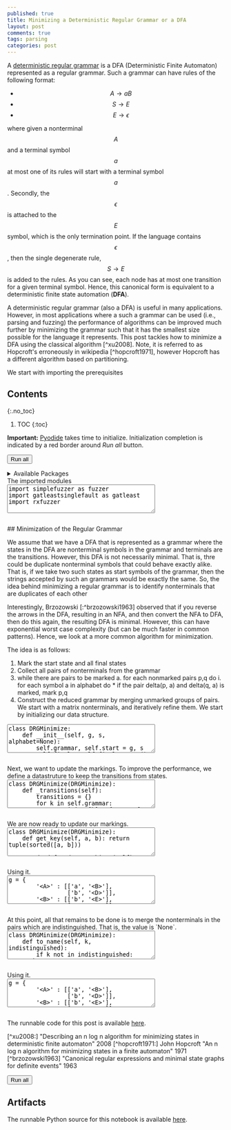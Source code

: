 ```yaml
---
published: true
title: Minimizing a Deterministic Regular Grammar or a DFA
layout: post
comments: true
tags: parsing
categories: post
---
```

A [deterministic regular grammar](/post/2021/10/24/canonical-regular-grammar/)
is a DFA (Deterministic Finite Automaton) represented as a regular grammar.
Such a grammar can have rules of the following format:
* $$ A \rightarrow a B $$
* $$ S \rightarrow E $$
* $$ E \rightarrow \epsilon $$

where given a nonterminal $$A$$ and a terminal symbol $$ a $$ at most one of
its rules will start with a terminal symbol $$ a $$.
Secondly, the $$ \epsilon $$ is attached to the $$ E $$ symbol, which is the
only termination point. If the language contains $$ \epsilon $$, then the
single degenerate rule, $$ S \rightarrow E $$ is added to the rules.
As you can see, each node has at most one
transition for a given terminal symbol. Hence, this canonical form is
equivalent to a deterministic finite state automation (**DFA**).

A deterministic regular grammar (also a DFA) is useful in many applications.
However, in most applications where a such a grammar can be used
(i.e., parsing and fuzzing) the performance of algorithms can be improved much
further by minimizing the grammar such that it has the smallest size possible
for the language it represents. This post tackles how to minimize a DFA using
the classical algorithm [^xu2008]. Note, it is referred to as
Hopcroft's erroneously in wikipedia [^hopcroft1971], however Hopcroft has
a different algorithm based on partitioning.

We start with importing the prerequisites

## Contents
{:.no_toc}

1. TOC
{:toc}

<script src="/resources/js/graphviz/index.min.js"></script>
<script>
// From https://github.com/hpcc-systems/hpcc-js-wasm
// Hosted for teaching.
var hpccWasm = window["@hpcc-js/wasm"];
function display_dot(dot_txt, div) {
    hpccWasm.graphviz.layout(dot_txt, "svg", "dot").then(svg => {
        div.innerHTML = svg;
    });
}
window.display_dot = display_dot
// from js import display_dot
</script>

<script src="/resources/pyodide/full/3.9/pyodide.js"></script>
<link rel="stylesheet" type="text/css" media="all" href="/resources/skulpt/css/codemirror.css">
<link rel="stylesheet" type="text/css" media="all" href="/resources/skulpt/css/solarized.css">
<link rel="stylesheet" type="text/css" media="all" href="/resources/skulpt/css/env/editor.css">

<script src="/resources/skulpt/js/codemirrorepl.js" type="text/javascript"></script>
<script src="/resources/skulpt/js/python.js" type="text/javascript"></script>
<script src="/resources/pyodide/js/env/editor.js" type="text/javascript"></script>

**Important:** [Pyodide](https://pyodide.readthedocs.io/en/latest/) takes time to initialize.
Initialization completion is indicated by a red border around *Run all* button.
<form name='python_run_form'>
<button type="button" name="python_run_all">Run all</button>
</form>

<details>
<summary>Available Packages </summary>
<!--##### Available Packages-->

These are packages that refer either to my previous posts or to pure python
packages that I have compiled, and is available in the below locations. As
before, install them if you need to run the program directly on the machine.
To install, simply download the wheel file (`pkg.whl`) and install using
`pip install pkg.whl`.

<ol>
<li><a href="https://rahul.gopinath.org/py/simplefuzzer-0.0.1-py2.py3-none-any.whl">simplefuzzer-0.0.1-py2.py3-none-any.whl</a> from "<a href="/post/2019/05/28/simplefuzzer-01/">The simplest grammar fuzzer in the world</a>".</li>
<li><a href="https://rahul.gopinath.org/py/gatleastsinglefault-0.0.1-py2.py3-none-any.whl">gatleastsinglefault-0.0.1-py2.py3-none-any.whl</a> from "<a href="/post/2021/09/09/fault-inducing-grammar/">Specializing Context-Free Grammars for Inducing Faults</a>".</li>
<li><a href="https://rahul.gopinath.org/py/hdd-0.0.1-py2.py3-none-any.whl">hdd-0.0.1-py2.py3-none-any.whl</a> from "<a href="/post/2019/12/04/hdd/">Hierarchical Delta Debugging</a>".</li>
<li><a href="https://rahul.gopinath.org/py/rxfuzzer-0.0.1-py2.py3-none-any.whl">rxfuzzer-0.0.1-py2.py3-none-any.whl</a> from "<a href="/post/2021/10/22/fuzzing-with-regular-expressions/">Fuzzing With Regular Expressions</a>".</li>
<li><a href="https://rahul.gopinath.org/py/ddset-0.0.1-py2.py3-none-any.whl">ddset-0.0.1-py2.py3-none-any.whl</a> from "<a href="/post/2020/08/03/simple-ddset/">Simple DDSet</a>".</li>
<li><a href="https://rahul.gopinath.org/py/earleyparser-0.0.1-py2.py3-none-any.whl">earleyparser-0.0.1-py2.py3-none-any.whl</a> from "<a href="/post/2021/02/06/earley-parsing/">Earley Parser</a>".</li>
</ol>

<div style='display:none'>
<form name='python_run_form'>
<textarea cols="40" rows="4" id='python_pre_edit' name='python_edit'>
https://rahul.gopinath.org/py/simplefuzzer-0.0.1-py2.py3-none-any.whl
https://rahul.gopinath.org/py/gatleastsinglefault-0.0.1-py2.py3-none-any.whl
https://rahul.gopinath.org/py/hdd-0.0.1-py2.py3-none-any.whl
https://rahul.gopinath.org/py/rxfuzzer-0.0.1-py2.py3-none-any.whl
https://rahul.gopinath.org/py/ddset-0.0.1-py2.py3-none-any.whl
https://rahul.gopinath.org/py/earleyparser-0.0.1-py2.py3-none-any.whl
</textarea>
</form>
</div>
</details>
The imported modules

<!--
############
import simplefuzzer as fuzzer
import gatleastsinglefault as gatleast
import rxfuzzer


############
-->
<form name='python_run_form'>
<textarea cols="40" rows="4" name='python_edit'>
import simplefuzzer as fuzzer
import gatleastsinglefault as gatleast
import rxfuzzer
</textarea><br />
<pre class='Output' name='python_output'></pre>
<div name='python_canvas'></div>
</form>
## Minimization of the Regular Grammar

We assume that we have a DFA that is represented as a grammar where the
states in the DFA are nonterminal symbols in the grammar and terminals are
the transitions. However, this DFA is not necessarily minimal. That is,
thre could be duplicate nonterminal symbols that could behave exactly alike.
That is, if we take two such states as start symbols of the grammar, then
the strings accepted by such an grammars would be exactly the same. So, the
idea behind minimizing a regular grammar is to identify nonterminals that are
duplicates of each other
 
Interestingly, Brzozowski [:^brzozowski1963] observed that if you reverse the
arrows in the DFA, resulting in an NFA, and then convert the NFA to DFA, then
do this again, the resulting DFA is minimal. However, this can have
exponential worst case complexity (but can be much faster in common patterns).
Hence, we look at a more common algorithm for minimization.

The idea is as follows:
1. Mark the start state and all final states
2. Collect all pairs of nonterminals from the grammar
2. while there are pairs to be marked 
   a. for each nonmarked pairs p,q do
      i. for each symbol a in alphabet do 
         * if the pair delta(p, a) and delta(q, a) is marked, mark p,q
3. Construct the reduced grammar by merging unmarked groups of pairs.
We start with a matrix nonterminals, and iteratively refine them. We start by
initializing our data structure.

<!--
############
class DRGMinimize:
    def __init__(self, g, s, alphabet=None):
        self.grammar, self.start = g, s
        self.final = self.final_states()
        if alphabet is None:
            self.alphabet = self.get_alphabet()
        else:
            self.alphabet = alphabet
        self.init_pairs()

    def final_states(self):
        return {key:None
                for key in self.grammar
                for rule in self.grammar[key]
                if not rule}

    def get_alphabet(self):
        return {t:None
                for k in self.grammar
                for rule in self.grammar[k]
                for t in rule
                     if not fuzzer.is_nonterminal(t)}

    def init_pairs(self):
        self.pairs = {}
        for k in self.grammar:
            for l in self.grammar:
                if k == l: continue
                x = tuple(sorted([k,l]))
                if x in self.pairs: continue
                if k in self.final:
                    if l in self.final:
                        self.pairs[x] = None
                    else:
                        self.pairs[x] = '' # Distinguished
                else:
                    if l in self.final:
                        self.pairs[x] = '' # Distinguished
                    else:
                        self.pairs[x] = None

############
-->
<form name='python_run_form'>
<textarea cols="40" rows="4" name='python_edit'>
class DRGMinimize:
    def __init__(self, g, s, alphabet=None):
        self.grammar, self.start = g, s
        self.final = self.final_states()
        if alphabet is None:
            self.alphabet = self.get_alphabet()
        else:
            self.alphabet = alphabet
        self.init_pairs()

    def final_states(self):
        return {key:None
                for key in self.grammar
                for rule in self.grammar[key]
                if not rule}

    def get_alphabet(self):
        return {t:None
                for k in self.grammar
                for rule in self.grammar[k]
                for t in rule
                     if not fuzzer.is_nonterminal(t)}

    def init_pairs(self):
        self.pairs = {}
        for k in self.grammar:
            for l in self.grammar:
                if k == l: continue
                x = tuple(sorted([k,l]))
                if x in self.pairs: continue
                if k in self.final:
                    if l in self.final:
                        self.pairs[x] = None
                    else:
                        self.pairs[x] = &#x27;&#x27; # Distinguished
                else:
                    if l in self.final:
                        self.pairs[x] = &#x27;&#x27; # Distinguished
                    else:
                        self.pairs[x] = None
</textarea><br />
<pre class='Output' name='python_output'></pre>
<div name='python_canvas'></div>
</form>
Next, we want to update the markings. To improve the performance, we define
a datastruture to keep the transitions from states.

<!--
############
class DRGMinimize(DRGMinimize):
    def _transitions(self):
        transitions = {}
        for k in self.grammar:
            transitions[k] = {a:None for a in self.alphabet}
            for r in self.grammar[k]:
                if not r or len(r) != 2: continue
                transitions[k][r[0]] = r[1]
        return transitions

############
-->
<form name='python_run_form'>
<textarea cols="40" rows="4" name='python_edit'>
class DRGMinimize(DRGMinimize):
    def _transitions(self):
        transitions = {}
        for k in self.grammar:
            transitions[k] = {a:None for a in self.alphabet}
            for r in self.grammar[k]:
                if not r or len(r) != 2: continue
                transitions[k][r[0]] = r[1]
        return transitions
</textarea><br />
<pre class='Output' name='python_output'></pre>
<div name='python_canvas'></div>
</form>
We are now ready to update our markings.

<!--
############
class DRGMinimize(DRGMinimize):
    def get_key(self, a, b): return tuple(sorted([a, b]))

    def update_markings(self):
        transitions  = self._transitions()
        while True:
            found_new_marks = False
            unmarked_pairs = [p for p in self.pairs if self.pairs[p] is None]
            for (ka,kb) in unmarked_pairs:
                dA, dB = transitions[ka], transitions[kb]
                for alpha in self.alphabet:
                    delta_key_pair = self.get_key(dA[alpha], dB[alpha])
                    # is delta pair marked? if so, we can mark the original pair
                    if self.pairs.get(delta_key_pair) is None: continue
                    self.pairs[(ka, kb)] = alpha
                    found_new_marks = True
                    break
            if not found_new_marks: break

############
-->
<form name='python_run_form'>
<textarea cols="40" rows="4" name='python_edit'>
class DRGMinimize(DRGMinimize):
    def get_key(self, a, b): return tuple(sorted([a, b]))

    def update_markings(self):
        transitions  = self._transitions()
        while True:
            found_new_marks = False
            unmarked_pairs = [p for p in self.pairs if self.pairs[p] is None]
            for (ka,kb) in unmarked_pairs:
                dA, dB = transitions[ka], transitions[kb]
                for alpha in self.alphabet:
                    delta_key_pair = self.get_key(dA[alpha], dB[alpha])
                    # is delta pair marked? if so, we can mark the original pair
                    if self.pairs.get(delta_key_pair) is None: continue
                    self.pairs[(ka, kb)] = alpha
                    found_new_marks = True
                    break
            if not found_new_marks: break
</textarea><br />
<pre class='Output' name='python_output'></pre>
<div name='python_canvas'></div>
</form>
Using it.

<!--
############
g = {
        '<A>' : [['a', '<B>'],
                 ['b', '<D>']],
        '<B>' : [['b', '<E>'],
                 ['a', '<C>']],
        '<C>' : [
            ['a', '<B>'],
            ['b', '<E>'],
            []],
        '<D>' : [['b', '<E>'],
                 ['a', '<C>']],
        '<E>' : [
            ['a', '<E>'],
            ['b', '<E>'],
            []],
        }
s = '<A>'
m = DRGMinimize(g, s)
m.update_markings()
for (a,b) in m.pairs:
    print(a,b, m.pairs[(a,b)])

############
-->
<form name='python_run_form'>
<textarea cols="40" rows="4" name='python_edit'>
g = {
        &#x27;&lt;A&gt;&#x27; : [[&#x27;a&#x27;, &#x27;&lt;B&gt;&#x27;],
                 [&#x27;b&#x27;, &#x27;&lt;D&gt;&#x27;]],
        &#x27;&lt;B&gt;&#x27; : [[&#x27;b&#x27;, &#x27;&lt;E&gt;&#x27;],
                 [&#x27;a&#x27;, &#x27;&lt;C&gt;&#x27;]],
        &#x27;&lt;C&gt;&#x27; : [
            [&#x27;a&#x27;, &#x27;&lt;B&gt;&#x27;],
            [&#x27;b&#x27;, &#x27;&lt;E&gt;&#x27;],
            []],
        &#x27;&lt;D&gt;&#x27; : [[&#x27;b&#x27;, &#x27;&lt;E&gt;&#x27;],
                 [&#x27;a&#x27;, &#x27;&lt;C&gt;&#x27;]],
        &#x27;&lt;E&gt;&#x27; : [
            [&#x27;a&#x27;, &#x27;&lt;E&gt;&#x27;],
            [&#x27;b&#x27;, &#x27;&lt;E&gt;&#x27;],
            []],
        }
s = &#x27;&lt;A&gt;&#x27;
m = DRGMinimize(g, s)
m.update_markings()
for (a,b) in m.pairs:
    print(a,b, m.pairs[(a,b)])
</textarea><br />
<pre class='Output' name='python_output'></pre>
<div name='python_canvas'></div>
</form>
At this point, all that remains to be done is to merge the nonterminals in the
pairs which are indistinguished. That is, the value is `None`.

<!--
############
class DRGMinimize(DRGMinimize):
    def to_name(self, k, indistinguished):
        if k not in indistinguished: return k
        ik_ = sorted(set(indistinguished[k]))
        return '<(%s)>' % '|'.join([a[1:-1] for a in ik_])

    def minimized_grammar(self):
        self.update_markings()
        partitions = {}
        unmarked_pairs = [p for p in self.pairs if self.pairs[p] is None]
        for (ka, kb) in unmarked_pairs:
            if ka not in partitions: partitions[ka] = []
            partitions[ka].extend([ka, kb])
            if kb not in partitions: partitions[kb] = []
            partitions[kb].extend([ka, kb])

        new_g = {}
        for k in self.grammar:
            ik = self.to_name(k, partitions)
            if ik not in new_g: new_g[ik] = []
            new_rules = new_g[ik]

            for r in self.grammar[k]:
                new_r = [self.to_name(t, partitions) for t in r]
                if new_r not in new_rules: new_rules.append(new_r)

        new_s = self.to_name(self.start, partitions)
        return new_g, new_s

############
-->
<form name='python_run_form'>
<textarea cols="40" rows="4" name='python_edit'>
class DRGMinimize(DRGMinimize):
    def to_name(self, k, indistinguished):
        if k not in indistinguished: return k
        ik_ = sorted(set(indistinguished[k]))
        return &#x27;&lt;(%s)&gt;&#x27; % &#x27;|&#x27;.join([a[1:-1] for a in ik_])

    def minimized_grammar(self):
        self.update_markings()
        partitions = {}
        unmarked_pairs = [p for p in self.pairs if self.pairs[p] is None]
        for (ka, kb) in unmarked_pairs:
            if ka not in partitions: partitions[ka] = []
            partitions[ka].extend([ka, kb])
            if kb not in partitions: partitions[kb] = []
            partitions[kb].extend([ka, kb])

        new_g = {}
        for k in self.grammar:
            ik = self.to_name(k, partitions)
            if ik not in new_g: new_g[ik] = []
            new_rules = new_g[ik]

            for r in self.grammar[k]:
                new_r = [self.to_name(t, partitions) for t in r]
                if new_r not in new_rules: new_rules.append(new_r)

        new_s = self.to_name(self.start, partitions)
        return new_g, new_s
</textarea><br />
<pre class='Output' name='python_output'></pre>
<div name='python_canvas'></div>
</form>
Using it.

<!--
############
g = {
        '<A>' : [['a', '<B>'],
                 ['b', '<D>']],
        '<B>' : [['b', '<E>'],
                 ['a', '<C>']],
        '<C>' : [
            ['a', '<B>'],
            ['b', '<E>'],
            []],
        '<D>' : [['b', '<E>'],
                 ['a', '<C>']],
        '<E>' : [
            ['a', '<E>'],
            ['b', '<E>'],
            []],
        }
s = '<A>'
m = DRGMinimize(g, s)
newg, news = m.minimized_grammar()
gatleast.display_grammar(newg, news)

print()
g = {
        '<a>': [['0', '<b>'], ['1', '<c>']],
        '<b>': [['1', '<d>'], ['0', '<a>']],
        '<c>': [['1', '<f>'], ['0', '<e>'], []],
        '<d>': [['1', '<f>'], ['0', '<e>'], []],
        '<e>': [['1', '<f>'], ['0', '<e>'], []],
        '<f>': [['1', '<f>'], ['0', '<f>']],
        }
s = '<a>'
m = DRGMinimize(g, s)
g1, s1 = m.minimized_grammar()
gatleast.display_grammar(g1, s1)

print()
g = {
        '<A>' : [['a', '<C>'], ['b', '<B>']],
        '<B>' : [['a', '<A>'], ['b', '<C>']],
        '<C>' : [['a', '<A>'], ['b', '<D>']],
        '<D>' : [['a', '<E>'], ['b', '<H>']],
        '<E>' : [['a', '<E>'], ['b', '<F>']],
        '<F>' : [['a', '<E>'], ['b', '<G>']],
        '<G>' : [['a', '<E>'], ['b', '<H>']],
        '<H>' : [['a', '<I>'], ['b', '<L>']],
        '<I>' : [['a', '<I>'], ['b', '<J>']],
        '<J>' : [['a', '<I>'], ['b', '<K>']],
        '<K>' : [['a', '<I>'], ['b', '<L>']],
        '<L>' : [['a', '<L>'], ['b', '<L>'], []],
        }
s = '<A>'
m = DRGMinimize(g, s)
g1, s1 = m.minimized_grammar()
gatleast.display_grammar(g1, s1)

############
-->
<form name='python_run_form'>
<textarea cols="40" rows="4" name='python_edit'>
g = {
        &#x27;&lt;A&gt;&#x27; : [[&#x27;a&#x27;, &#x27;&lt;B&gt;&#x27;],
                 [&#x27;b&#x27;, &#x27;&lt;D&gt;&#x27;]],
        &#x27;&lt;B&gt;&#x27; : [[&#x27;b&#x27;, &#x27;&lt;E&gt;&#x27;],
                 [&#x27;a&#x27;, &#x27;&lt;C&gt;&#x27;]],
        &#x27;&lt;C&gt;&#x27; : [
            [&#x27;a&#x27;, &#x27;&lt;B&gt;&#x27;],
            [&#x27;b&#x27;, &#x27;&lt;E&gt;&#x27;],
            []],
        &#x27;&lt;D&gt;&#x27; : [[&#x27;b&#x27;, &#x27;&lt;E&gt;&#x27;],
                 [&#x27;a&#x27;, &#x27;&lt;C&gt;&#x27;]],
        &#x27;&lt;E&gt;&#x27; : [
            [&#x27;a&#x27;, &#x27;&lt;E&gt;&#x27;],
            [&#x27;b&#x27;, &#x27;&lt;E&gt;&#x27;],
            []],
        }
s = &#x27;&lt;A&gt;&#x27;
m = DRGMinimize(g, s)
newg, news = m.minimized_grammar()
gatleast.display_grammar(newg, news)

print()
g = {
        &#x27;&lt;a&gt;&#x27;: [[&#x27;0&#x27;, &#x27;&lt;b&gt;&#x27;], [&#x27;1&#x27;, &#x27;&lt;c&gt;&#x27;]],
        &#x27;&lt;b&gt;&#x27;: [[&#x27;1&#x27;, &#x27;&lt;d&gt;&#x27;], [&#x27;0&#x27;, &#x27;&lt;a&gt;&#x27;]],
        &#x27;&lt;c&gt;&#x27;: [[&#x27;1&#x27;, &#x27;&lt;f&gt;&#x27;], [&#x27;0&#x27;, &#x27;&lt;e&gt;&#x27;], []],
        &#x27;&lt;d&gt;&#x27;: [[&#x27;1&#x27;, &#x27;&lt;f&gt;&#x27;], [&#x27;0&#x27;, &#x27;&lt;e&gt;&#x27;], []],
        &#x27;&lt;e&gt;&#x27;: [[&#x27;1&#x27;, &#x27;&lt;f&gt;&#x27;], [&#x27;0&#x27;, &#x27;&lt;e&gt;&#x27;], []],
        &#x27;&lt;f&gt;&#x27;: [[&#x27;1&#x27;, &#x27;&lt;f&gt;&#x27;], [&#x27;0&#x27;, &#x27;&lt;f&gt;&#x27;]],
        }
s = &#x27;&lt;a&gt;&#x27;
m = DRGMinimize(g, s)
g1, s1 = m.minimized_grammar()
gatleast.display_grammar(g1, s1)

print()
g = {
        &#x27;&lt;A&gt;&#x27; : [[&#x27;a&#x27;, &#x27;&lt;C&gt;&#x27;], [&#x27;b&#x27;, &#x27;&lt;B&gt;&#x27;]],
        &#x27;&lt;B&gt;&#x27; : [[&#x27;a&#x27;, &#x27;&lt;A&gt;&#x27;], [&#x27;b&#x27;, &#x27;&lt;C&gt;&#x27;]],
        &#x27;&lt;C&gt;&#x27; : [[&#x27;a&#x27;, &#x27;&lt;A&gt;&#x27;], [&#x27;b&#x27;, &#x27;&lt;D&gt;&#x27;]],
        &#x27;&lt;D&gt;&#x27; : [[&#x27;a&#x27;, &#x27;&lt;E&gt;&#x27;], [&#x27;b&#x27;, &#x27;&lt;H&gt;&#x27;]],
        &#x27;&lt;E&gt;&#x27; : [[&#x27;a&#x27;, &#x27;&lt;E&gt;&#x27;], [&#x27;b&#x27;, &#x27;&lt;F&gt;&#x27;]],
        &#x27;&lt;F&gt;&#x27; : [[&#x27;a&#x27;, &#x27;&lt;E&gt;&#x27;], [&#x27;b&#x27;, &#x27;&lt;G&gt;&#x27;]],
        &#x27;&lt;G&gt;&#x27; : [[&#x27;a&#x27;, &#x27;&lt;E&gt;&#x27;], [&#x27;b&#x27;, &#x27;&lt;H&gt;&#x27;]],
        &#x27;&lt;H&gt;&#x27; : [[&#x27;a&#x27;, &#x27;&lt;I&gt;&#x27;], [&#x27;b&#x27;, &#x27;&lt;L&gt;&#x27;]],
        &#x27;&lt;I&gt;&#x27; : [[&#x27;a&#x27;, &#x27;&lt;I&gt;&#x27;], [&#x27;b&#x27;, &#x27;&lt;J&gt;&#x27;]],
        &#x27;&lt;J&gt;&#x27; : [[&#x27;a&#x27;, &#x27;&lt;I&gt;&#x27;], [&#x27;b&#x27;, &#x27;&lt;K&gt;&#x27;]],
        &#x27;&lt;K&gt;&#x27; : [[&#x27;a&#x27;, &#x27;&lt;I&gt;&#x27;], [&#x27;b&#x27;, &#x27;&lt;L&gt;&#x27;]],
        &#x27;&lt;L&gt;&#x27; : [[&#x27;a&#x27;, &#x27;&lt;L&gt;&#x27;], [&#x27;b&#x27;, &#x27;&lt;L&gt;&#x27;], []],
        }
s = &#x27;&lt;A&gt;&#x27;
m = DRGMinimize(g, s)
g1, s1 = m.minimized_grammar()
gatleast.display_grammar(g1, s1)
</textarea><br />
<pre class='Output' name='python_output'></pre>
<div name='python_canvas'></div>
</form>
 
The runnable code for this post is available
[here](https://github.com/rahulgopinath/rahulgopinath.github.io/blob/master/notebooks/2023-11-02-minimizing-canonical-regular-grammar-dfa.py).
 
[^xu2008:] "Describing an n log n algorithm for minimizing states in deterministic finite automaton" 2008
[^hopcroft1971:] John Hopcroft "An n log n algorithm for minimizing states in a finite automaton" 1971
[^brzozowski1963] "Canonical regular expressions and minimal state graphs for definite events" 1963


<form name='python_run_form'>
<button type="button" name="python_run_all">Run all</button>
</form>

## Artifacts

The runnable Python source for this notebook is available [here](https://github.com/rahulgopinath/rahulgopinath.github.io/blob/master/notebooks/2023-11-02-minimizing-canonical-regular-grammar-dfa.py).


